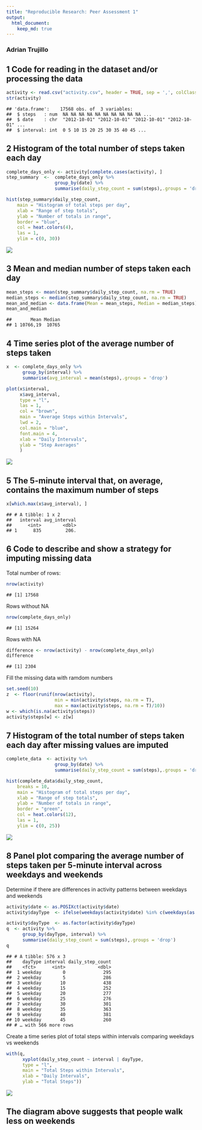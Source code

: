 ```yaml
---
title: "Reproducible Research: Peer Assessment 1"
output: 
  html_document:
    keep_md: true
---
```



### Adrian Trujillo






## 1 Code for reading in the dataset and/or processing the data

```r
activity <- read.csv("activity.csv", header = TRUE, sep = ',', colClasses = c("numeric", "character", "integer"), stringsAsFactors = F)
str(activity)
```

```
## 'data.frame':	17568 obs. of  3 variables:
##  $ steps   : num  NA NA NA NA NA NA NA NA NA NA ...
##  $ date    : chr  "2012-10-01" "2012-10-01" "2012-10-01" "2012-10-01" ...
##  $ interval: int  0 5 10 15 20 25 30 35 40 45 ...
```


## 2 Histogram of the total number of steps taken each day

```r
complete_days_only <- activity[complete.cases(activity), ]
step_summary  <-  complete_days_only %>% 
                  group_by(date) %>% 
                  summarise(daily_step_count = sum(steps),.groups = 'drop')

hist(step_summary$daily_step_count, 
    main = "Histogram of total steps per day",
    xlab = "Range of step totals",
    ylab = "Number of totals in range",
    border = "blue",
    col = heat.colors(4),
    las = 1,
    ylim = c(0, 30))
```

![](figures/unnamed-chunk-3-1.png)<!-- -->


## 3 Mean and median number of steps taken each day

```r
mean_steps <- mean(step_summary$daily_step_count, na.rm = TRUE)
median_steps <- median(step_summary$daily_step_count, na.rm = TRUE)
mean_and_median <- data.frame(Mean = mean_steps, Median = median_steps)
mean_and_median
```

```
##       Mean Median
## 1 10766,19  10765
```


## 4 Time series plot of the average number of steps taken

```r
x  <- complete_days_only %>% 
      group_by(interval) %>% 
      summarise(avg_interval = mean(steps),.groups = 'drop')

plot(x$interval, 
     x$avg_interval, 
     type = "l", 
     las = 1, 
     col = "brown", 
     main = "Average Steps within Intervals",
     lwd = 2,
     col.main = "blue",
     font.main = 4,
     xlab = "Daily Intervals",
     ylab = "Step Averages"
     )
```

![](figures/unnamed-chunk-5-1.png)<!-- -->

## 5 The 5-minute interval that, on average, contains the maximum number of steps

```r
x[which.max(x$avg_interval), ]
```

```
## # A tibble: 1 x 2
##   interval avg_interval
##      <int>        <dbl>
## 1      835         206.
```




## 6 Code to describe and show a strategy for imputing missing data
Total number of rows:

```r
nrow(activity)
```

```
## [1] 17568
```

Rows without NA


```r
nrow(complete_days_only)
```

```
## [1] 15264
```
Rows with NA


```r
difference <- nrow(activity) - nrow(complete_days_only)
difference
```

```
## [1] 2304
```

Fill the missing data with ramdom numbers

```r
set.seed(10)
z  <- floor(runif(nrow(activity), 
                  min = min(activity$steps, na.rm = T), 
                  max = max(activity$steps, na.rm = T)/10))
w <- which(is.na(activity$steps))
activity$steps[w] <- z[w]
```

## 7 Histogram of the total number of steps taken each day after missing values are imputed

```r
complete_data  <- activity %>% 
                  group_by(date) %>% 
                  summarise(daily_step_count = sum(steps),.groups = 'drop')

hist(complete_data$daily_step_count, 
    breaks = 10,
    main = "Histogram of total steps per day",
    xlab = "Range of step totals",
    ylab = "Number of totals in range",
    border = "green",
    col = heat.colors(12),
    las = 1,
    ylim = c(0, 25))
```

![](figures/unnamed-chunk-11-1.png)<!-- -->

## 8 Panel plot comparing the average number of steps taken per 5-minute interval across weekdays and weekends
Determine if there are differences in activity patterns between weekdays and weekends

```r
activity$date <- as.POSIXct(activity$date)
activity$dayType  <- ifelse(weekdays(activity$date) %in% c(weekdays(as.POSIXct("2020-06-06")),weekdays(as.POSIXct("2020-06-06"))), "weekend", "weekday")

activity$dayType  <- as.factor(activity$dayType)
q  <- activity %>% 
      group_by(dayType, interval) %>% 
      summarise(daily_step_count = sum(steps),.groups = 'drop')
q
```

```
## # A tibble: 576 x 3
##    dayType interval daily_step_count
##    <fct>      <int>            <dbl>
##  1 weekday        0              295
##  2 weekday        5              286
##  3 weekday       10              438
##  4 weekday       15              252
##  5 weekday       20              277
##  6 weekday       25              276
##  7 weekday       30              301
##  8 weekday       35              363
##  9 weekday       40              381
## 10 weekday       45              260
## # … with 566 more rows
```

Create a time series plot of total steps within intervals comparing weekdays vs weekends

```r
with(q, 
      xyplot(daily_step_count ~ interval | dayType, 
      type = "l",      
      main = "Total Steps within Intervals",
      xlab = "Daily Intervals",
      ylab = "Total Steps"))
```

![](figures/unnamed-chunk-13-1.png)<!-- -->

## The diagram above suggests that people walk less on weekends


